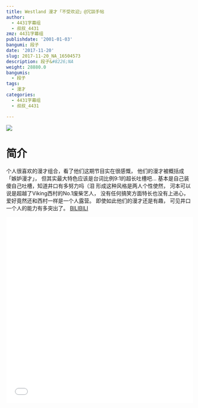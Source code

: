 ```yaml
---
title: Westland 漫才「不受欢迎」@冗談手帖
author:
  - 4431字幕组
  - 叔叔_4431
zmz: 4431字幕组
publishdate: '2001-01-03'
bangumi: 段子
date: '2017-11-20'
slug: 2017-11-20_NA_16504573
description: 段子&#8226;NA
weight: 28880.0
bangumis:
  - 段子
tags:
  - 漫才
categories:
  - 4431字幕组
  - 叔叔_4431

---
```

![](https://i.imgur.com/aP7Xbw6.png)
# 简介  
个人很喜欢的漫才组合，看了他们这期节目实在很感慨，
他们的漫才被概括成「嫉妒漫才」，
但其实最大特色应该是台词比例9:1的超长吐槽吧...
基本是自己装傻自己吐槽，知道井口有多努力吗（泪
形成这种风格是两人个性使然，
河本可以说是超越了Viking西村的No.1废柴艺人，
没有任何搞笑方面特长也没有上进心，
爱好竟然还和西村一样是一个人露营。
即使如此他们的漫才还是有趣，
可见井口一个人的能力有多突出了。
  [BILIBILI](https://www.bilibili.com/video/av16504573/)

<div class="vcontainer">  <iframe class="video" src="//www.bilibili.com/blackboard/player.html?aid=16504573" width="100%" height="500" frameborder="0" allowfullscreen="allowfullscreen"></iframe></div>

